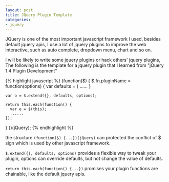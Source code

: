 ```yaml
---
layout: post
title: JQuery Plugin Template
categories:
- jquery
---
```

JQuery is one of the most important javascript framework I used, besides
default jquery apis, I use a lot of jquery plugins to improve the web
interactive, such as auto complete, dropdown menu, chart and so on.

I will be likely to write some jquery plugins or hack others' jquery
plugins, The following is the template for a jquery plugin that I
learned from "jQuery 1.4 Plugin Development"

{% highlight javascript %}
(function($) {
  $.fn.pluginName = function(options) {
    var defaults = {
      ......
    }

    var o = $.extend({}, defaults, options);

    return this.each(function() {
      var e = $(this);
      ......
    });
  }
})(jQuery);
{% endhighlight %}

the structure `(function($) {...})(jQuery)` can protected the conflict
of $ sign which is used by other javascript framework.

`$.extend({}, defaults, options)` provides a flexible way to tweak your
plugin, options can override defaults, but not change the value of
defaults.

`return this.each(function() {...})` promises your plugin functions are
chainable, like the default jquery apis.
